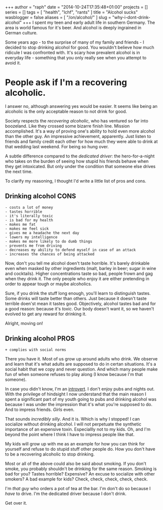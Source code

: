 +++
author = "raph"
date = "2014-10-24T17:35:48+01:00"
projects = []
series = []
tags = [ "health", "lchf", "rants" ]
title = "Alcohol sucks"
wasblogger = false
aliases = [ "/on/alcohol/" ]
slug = "why-i-dont-drink-alcohol"
+++
I spent my teen and early adult life in southern Germany. The area is world famous for it's beer. And alcohol is deeply ingrained in German culture.

Some years ago - to the surprise of many of my family and friends - I decided to stop drinking alcohol for good. You wouldn't believe how much ridicule I was confronted with. It's scary how prevalent alcohol is in everyday life - something that you only really see when you attempt to avoid it.

# People ask if I'm a recovering alcoholic.
I answer no, although answering yes would be easier. It seems like being an alcoholic is the only acceptable reason to not drink for good.

Society respects the *recovering alcoholic*, who has ventured so far into boozeland. Like they crossed some bizarre finish line. Mission accomplished. It's a way of proving one's ability to hold even more alcohol than the other guy. An impressive achievement, apparently. Just listen to friends and family credit each other for how much they were able to drink at that wedding last weekend. For being so hung over.

A subtle difference compared to the *dedicated driver*: the hero-for-a-night who takes on the burden of seeing how stupid his friends behave when they get intoxicated. But only under the condition that someone else drives the next time. 

To clarify my reasoning, I thought I'd write a little list of pros and cons.

## Drinking alcohol CONS
	- costs a lot of money
	- tastes horrible
	- it's literally toxic
	- is bad for my health
	- makes me fat
	- makes me feel sick
	- gives me a headache the next day
    - lowers my intelligence
	- makes me more likely to do dumb things
	- prevents me from driving
	- decreases my ability to defend myself in case of an attack
	- increases the chances of being attacked

Now, don't you tell me alcohol doen't taste horrible. It's barely drinkable even when masked by other ingredients (malt, barley in beer; sugar in wine and cocktails). Higher concentrations taste so bad, people frown and gag when they drink it. The only people who enjoy it are either pretending in order to appear tough or maybe alcoholics.

Sure, if you drink the stuff long enough, you'll learn to distinguish tastes. Some drinks will taste better than others. Just because it doesn't taste terrible doen'st mean it tastes good. Objectively, alcohol tastes bad and for a good reason: because it's *toxic*. Our body doesn't want it, so we haven't evolved to get any reward for drinking it.

Alright, moving on!

## Drinking alcohol PROS
    + complies with social norms

There you have it. Most of us grow up around adults who drink. We observe and learn that it's what adults are supposed to do in certan situations. It's a social habit that we copy and never question. And which many people make fun of when someone refuses to play along (I know because I'm that someone).

In case you didn't know, I'm an [introvert](/on/introverts). I don't enjoy pubs and nights out. With the privilege of hindsight I now understand that the main reason I spent a significant part of my youth going to pubs and drinking alcohol was because I was under the impression that it's what you're supposed to do. And to impress friends. *Girls* even.

That sounds *incredibly silly*. And it is. Which is why I stopped! I can socialize without drinking alcohol. I will not perpetuate the synthetic importance of an expensive toxin. Especiallly not to my kids. Oh, and I'm beyond the point where I think I have to impress people like that.

My kids will grow up with me as an example for how you can think for yourself and refuse to do stupid stuff other people do. How you don't have to be a recovering alcoholic to stop drinking.

Most or all of the above could also be said about smoking. If you don't smoke, you probably shouldn't be drinking for the same reason. Smoking is bad for you? Tastes horrible? Expensive? An excuse to socialize with other smokers? A bad example for kids? Check, check, check, check, check.

I'm *that guy* who orders a pot of tea at the bar. I'm don't do so because I *have* to drive. I'm the dedicated driver because I don't drink.

Get over it.
